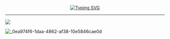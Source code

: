 <p align="center">
  <a href="https://git.io/typing-svg">
    <img src="https://readme-typing-svg.demolab.com?font=Black+Ops+One&size=80&pause=1000&color=87CEEB&center=true&vCenter=true&width=1000&height=200&lines=BWB-XMD;UPDATION+2025;BY+PRINCE" alt="Typing SVG" />
  </a>
</p>
  
--- 

<a><img src='https://files.catbox.moe/6xk8eh.jpg'/></a>

![_0ea974f6-1daa-4862-af38-10e5846cae0d](https://github.com/user-attachments/assets/94a2d938-01ea-478e-9617-97ac09cd78d3)
